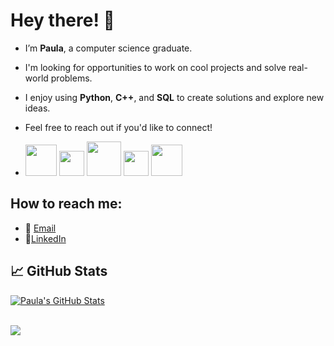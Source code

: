 # Hey there! 👋

- I’m **Paula**, a computer science graduate.
- I'm looking for opportunities to work on cool projects and solve real-world problems.
- I enjoy using **Python**, **C++**, and **SQL** to create solutions and explore new ideas.
- Feel free to reach out if you'd like to connect!
  
- <img src="https://media.tenor.com/W8RFkl1NGVsAAAAi/computer.gif" width="50" height="50" /> <img src="https://media.tenor.com/qJES35-oSD0AAAAi/plus-plus-one.gif" width="40" height="40" /> <img src="https://media.tenor.com/6bnek3U6Kc8AAAAi/idea-lightbulb.gif" width="55" height="55" /> <img src="https://media.tenor.com/ST0xEa3B5TgAAAAi/igual.gif" width="40" height="40" /> <img src="https://c.tenor.com/DTeUgR48EJoAAAAi/nerd-monkey-monkey.gif" width="50" height="50" />

## How to reach me:
- 📧 [Email](paulamorales6729@gmail.com)
- 🌱[LinkedIn](https://www.linkedin.com/in/paula-morales--/)
## &#x1f4c8; GitHub Stats
<a href="https://github.com/paula-morales-rivera/paula-morales-rivera">
  <img align="center" src="https://github-readme-stats.vercel.app/api?username=paula-morales-rivera&show_icons=true&line_height=27&count_private=true&title_color=ffffff&text_color=c9cacc&icon_color=2bbc8a&bg_color=141414" alt="Paula's GitHub Stats" />
</a>
<br>
<br>

<img align="center" src="https://github-readme-stats.vercel.app/api/top-langs/?username=paula-morales-rivera&layout=compact&card_width=443&show_icons=true&show_icons=true&theme=dark&hide_border=false"/><br>
